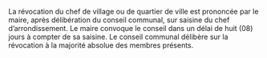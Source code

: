 La révocation du chef de village ou de quartier de ville est prononcée par le maire, après délibération du conseil communal, sur saisine du chef d’arrondissement. Le maire convoque le conseil dans un délai de huit (08) jours à compter de sa saisine.
Le conseil communal délibère sur la révocation à la majorité absolue des membres présents.